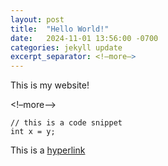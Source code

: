 ```yaml
---
layout: post
title:  "Hello World!"
date:   2024-11-01 13:56:00 -0700
categories: jekyll update
excerpt_separator: <!–more–>
---
```



This is my website! 

<!–more–>

```
// this is a code snippet
int x = y;
```


This is a [hyperlink](https://github.com)
